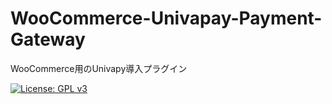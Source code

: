 # WooCommerce-Univapay-Payment-Gateway
WooCommerce用のUnivapy導入プラグイン

[![License: GPL v3](https://img.shields.io/badge/License-GPLv3-blue.svg)](https://www.gnu.org/licenses/gpl-3.0)
